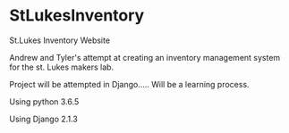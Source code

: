 # StLukesInventory
St.Lukes Inventory Website 

Andrew and Tyler's attempt at creating an inventory management system for the st. Lukes makers lab. 

Project will be attempted in Django..... Will be a learning process. 

Using python 3.6.5

Using Django 2.1.3
